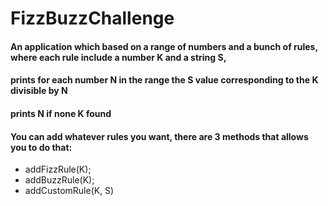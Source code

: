 # FizzBuzzChallenge

#### An application which based on a range of numbers and a bunch of rules, where each rule include a number K and a string S, 
#### prints for each number N in the range the S value corresponding to the K divisible by N 
#### prints N if none K found

#### You can add whatever rules you want, there are 3 methods that allows you to do that:

* addFizzRule(K); 
* addBuzzRule(K); 
* addCustomRule(K, S)
